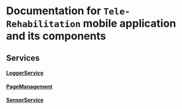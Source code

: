 # Documentation for `Tele-Rehabilitation` mobile application and its components

## Services
#### [LoggerService](./services/logger_service.md)
#### [PageManagement](./services/page_management.md)
#### [SensorService](./services/sensor_service.md)